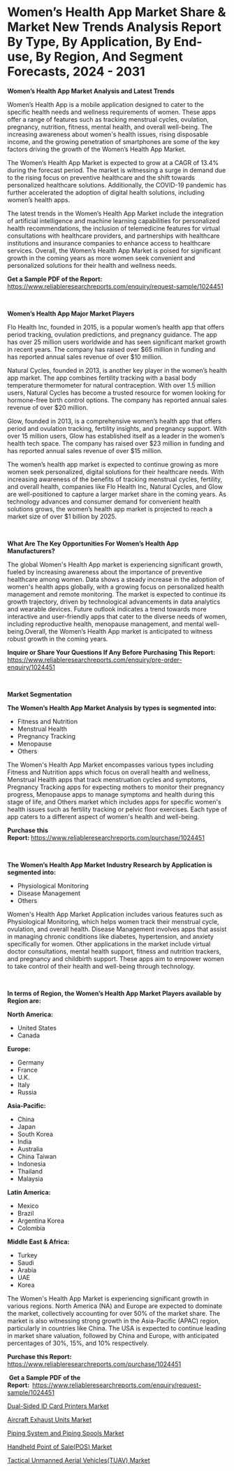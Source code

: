 <p><h1>Women’s Health App Market Share & Market New Trends Analysis Report By Type, By Application, By End-use, By Region, And Segment Forecasts, 2024 - 2031</h1></p><p><strong>Women’s Health App Market Analysis and Latest Trends</strong></p>
<p><p>Women’s Health App is a mobile application designed to cater to the specific health needs and wellness requirements of women. These apps offer a range of features such as tracking menstrual cycles, ovulation, pregnancy, nutrition, fitness, mental health, and overall well-being. The increasing awareness about women's health issues, rising disposable income, and the growing penetration of smartphones are some of the key factors driving the growth of the Women’s Health App Market.</p><p>The Women’s Health App Market is expected to grow at a CAGR of 13.4% during the forecast period. The market is witnessing a surge in demand due to the rising focus on preventive healthcare and the shift towards personalized healthcare solutions. Additionally, the COVID-19 pandemic has further accelerated the adoption of digital health solutions, including women’s health apps.</p><p>The latest trends in the Women’s Health App Market include the integration of artificial intelligence and machine learning capabilities for personalized health recommendations, the inclusion of telemedicine features for virtual consultations with healthcare providers, and partnerships with healthcare institutions and insurance companies to enhance access to healthcare services. Overall, the Women’s Health App Market is poised for significant growth in the coming years as more women seek convenient and personalized solutions for their health and wellness needs.</p></p>
<p><strong>Get a Sample PDF of the Report:&nbsp;</strong> <a href="https://www.reliableresearchreports.com/enquiry/request-sample/1024451">https://www.reliableresearchreports.com/enquiry/request-sample/1024451</a></p>
<p>&nbsp;</p>
<p><strong>Women’s Health App Major Market Players</strong></p>
<p><p>Flo Health Inc, founded in 2015, is a popular women’s health app that offers period tracking, ovulation predictions, and pregnancy guidance. The app has over 25 million users worldwide and has seen significant market growth in recent years. The company has raised over $65 million in funding and has reported annual sales revenue of over $10 million.</p><p>Natural Cycles, founded in 2013, is another key player in the women’s health app market. The app combines fertility tracking with a basal body temperature thermometer for natural contraception. With over 1.5 million users, Natural Cycles has become a trusted resource for women looking for hormone-free birth control options. The company has reported annual sales revenue of over $20 million.</p><p>Glow, founded in 2013, is a comprehensive women’s health app that offers period and ovulation tracking, fertility insights, and pregnancy support. With over 15 million users, Glow has established itself as a leader in the women’s health tech space. The company has raised over $23 million in funding and has reported annual sales revenue of over $15 million.</p><p>The women’s health app market is expected to continue growing as more women seek personalized, digital solutions for their healthcare needs. With increasing awareness of the benefits of tracking menstrual cycles, fertility, and overall health, companies like Flo Health Inc, Natural Cycles, and Glow are well-positioned to capture a larger market share in the coming years. As technology advances and consumer demand for convenient health solutions grows, the women’s health app market is projected to reach a market size of over $1 billion by 2025.</p></p>
<p>&nbsp;</p>
<p><strong>What Are The Key Opportunities For Women’s Health App Manufacturers?</strong></p>
<p><p>The global Women's Health App market is experiencing significant growth, fueled by increasing awareness about the importance of preventive healthcare among women. Data shows a steady increase in the adoption of women's health apps globally, with a growing focus on personalized health management and remote monitoring. The market is expected to continue its growth trajectory, driven by technological advancements in data analytics and wearable devices. Future outlook indicates a trend towards more interactive and user-friendly apps that cater to the diverse needs of women, including reproductive health, menopause management, and mental well-being.Overall, the Women’s Health App market is anticipated to witness robust growth in the coming years.</p></p>
<p><strong>Inquire or Share Your Questions If Any Before Purchasing This Report:</strong> <a href="https://www.reliableresearchreports.com/enquiry/pre-order-enquiry/1024451">https://www.reliableresearchreports.com/enquiry/pre-order-enquiry/1024451</a></p>
<p>&nbsp;</p>
<p><strong>Market Segmentation</strong></p>
<p><strong>The Women’s Health App Market Analysis by types is segmented into:</strong></p>
<p><ul><li>Fitness and Nutrition</li><li>Menstrual Health</li><li>Pregnancy Tracking</li><li>Menopause</li><li>Others</li></ul></p>
<p><p>The Women's Health App Market encompasses various types including Fitness and Nutrition apps which focus on overall health and wellness, Menstrual Health apps that track menstruation cycles and symptoms, Pregnancy Tracking apps for expecting mothers to monitor their pregnancy progress, Menopause apps to manage symptoms and health during this stage of life, and Others market which includes apps for specific women's health issues such as fertility tracking or pelvic floor exercises. Each type of app caters to a different aspect of women's health and well-being.</p></p>
<p><strong>Purchase this Report:&nbsp;</strong><a href="https://www.reliableresearchreports.com/purchase/1024451">https://www.reliableresearchreports.com/purchase/1024451</a></p>
<p>&nbsp;</p>
<p><strong>The Women’s Health App Market Industry Research by Application is segmented into:</strong></p>
<p><ul><li>Physiological Monitoring</li><li>Disease Management</li><li>Others</li></ul></p>
<p><p>Women's Health App Market Application includes various features such as Physiological Monitoring, which helps women track their menstrual cycle, ovulation, and overall health. Disease Management involves apps that assist in managing chronic conditions like diabetes, hypertension, and anxiety specifically for women. Other applications in the market include virtual doctor consultations, mental health support, fitness and nutrition trackers, and pregnancy and childbirth support. These apps aim to empower women to take control of their health and well-being through technology.</p></p>
<p>&nbsp;</p>
<p><strong>In terms of Region, the Women’s Health App Market Players available by Region are:</strong></p>
<p>
    <p> <strong> North America: </strong>
        <ul>
            <li>United States</li>
            <li>Canada</li>
        </ul>
        </p> 
    <p> <strong> Europe: </strong>
        <ul>
            <li>Germany</li>
            <li>France</li>
            <li>U.K.</li>
            <li>Italy</li>
            <li>Russia</li>
        </ul>
        </p> 
    <p> <strong> Asia-Pacific: </strong>
        <ul>
            <li>China</li>
            <li>Japan</li>
            <li>South Korea</li>
            <li>India</li>
            <li>Australia</li>
            <li>China Taiwan</li>
            <li>Indonesia</li>
            <li>Thailand</li>
            <li>Malaysia</li>
        </ul>
        </p> 
    <p> <strong> Latin America: </strong>
        <ul>
            <li>Mexico</li>
            <li>Brazil</li>
            <li>Argentina Korea</li>
            <li>Colombia</li>
        </ul>
        </p> 
    <p> <strong> Middle East & Africa: </strong>
        <ul>
            <li>Turkey</li>
            <li>Saudi</li>
            <li>Arabia</li>
            <li>UAE</li>
            <li>Korea</li>
        </ul>
    </p>
    </p>
<p><p>The Women's Health App Market is experiencing significant growth in various regions. North America (NA) and Europe are expected to dominate the market, collectively accounting for over 50% of the market share. The market is also witnessing strong growth in the Asia-Pacific (APAC) region, particularly in countries like China. The USA is expected to continue leading in market share valuation, followed by China and Europe, with anticipated percentages of 30%, 15%, and 10% respectively.</p></p>
<p><strong>Purchase this Report: </strong><a href="https://www.reliableresearchreports.com/purchase/1024451">https://www.reliableresearchreports.com/purchase/1024451</a></p>
<p>&nbsp;<strong>Get a Sample PDF of the Report:&nbsp;&nbsp;</strong><a href="https://www.reliableresearchreports.com/enquiry/request-sample/1024451">https://www.reliableresearchreports.com/enquiry/request-sample/1024451</a></p>
<p><strong></strong></p>
<p><p><a href="https://github.com/gamblestampleyjenny50m5sl6/Market-Research-Report-List-1/blob/main/dual-sided-id-card-printers-market.md">Dual-Sided ID Card Printers Market</a></p><p><a href="https://medium.com/@kobehyatt744/aircraft-exhaust-units-market-competitive-analysis-market-trends-and-forecast-to-2031-a9c88baded85">Aircraft Exhaust Units Market</a></p><p><a href="https://github.com/wwwkeltoum/Market-Research-Report-List-1/blob/main/piping-system-and-piping-spools-market.md">Piping System and Piping Spools Market</a></p><p><a href="https://medium.com/@kobehyatt744/handheld-point-of-sale-pos-market-report-reveals-the-latest-trends-and-growth-opportunities-of-49cfbb055761">Handheld Point of Sale(POS) Market</a></p><p><a href="https://medium.com/@kobehyatt744/tactical-unmanned-aerial-vehicles-tuav-market-share-evolution-and-market-growth-trends-2024-2031-b58a67c801d1">Tactical Unmanned Aerial Vehicles(TUAV) Market</a></p></p>